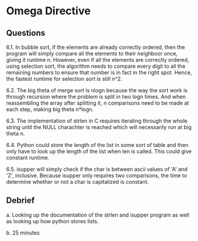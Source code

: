# Omega Directive

## Questions

6.1. In bubble sort, if the elements are already correctly ordered, then the program will simply compare all the elements to their neighboor once, giving it runtime n.  However, even if all the elements are correctly ordered, using selection sort, the algorithm needs to compare every digit to all the remaining numbers to ensure that number is in fact in the right spot.  Hence, the fastest runtime for selection sort is still n^2.

6.2. The big theta of merge sort is nlogn because the way the sort work is through recursion where the problem is split in two logn times.  And when reassembling the array after splitting it, n comparisons need to be made at each step, making big theta n*logn.

6.3. The implementation of strlen in C requires iterating through the whole string until the NULL charachter is reached which will necessarily run at big theta n.

6.4. Python could store the length of the list in some sort of table and then only have to look up the length of the list when len is called.  This could give constant runtime.

6.5. isupper will simply check if the char is between ascii values of 'A' and 'Z', inclusive.  Because isupper only requires two comparisons, the time to determine whether or not a char is capitalized is constant.

## Debrief

a. Looking up the documentation of the strlen and isupper program as well as looking up how python stores lists.

b. 25 minutes
